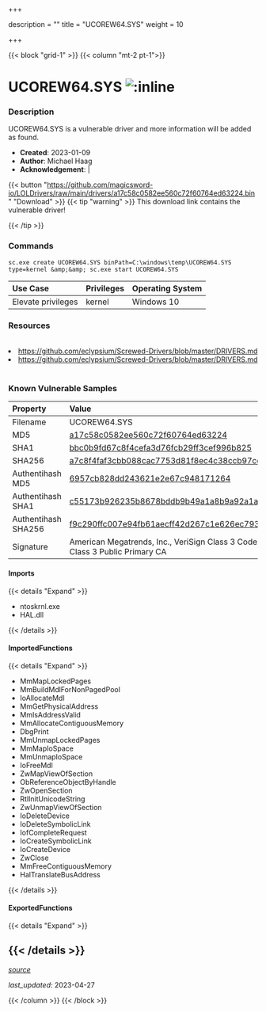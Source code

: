 +++

description = ""
title = "UCOREW64.SYS"
weight = 10

+++


{{< block "grid-1" >}}
{{< column "mt-2 pt-1">}}


# UCOREW64.SYS ![:inline](/images/twitter_verified.png) 


### Description

UCOREW64.SYS is a vulnerable driver and more information will be added as found.

- **Created**: 2023-01-09
- **Author**: Michael Haag
- **Acknowledgement**:  | [](https://twitter.com/)

{{< button "https://github.com/magicsword-io/LOLDrivers/raw/main/drivers/a17c58c0582ee560c72f60764ed63224.bin" "Download" >}}
{{< tip "warning" >}}
This download link contains the vulnerable driver!

{{< /tip >}}

### Commands

```
sc.exe create UCOREW64.SYS binPath=C:\windows\temp\UCOREW64.SYS type=kernel &amp;&amp; sc.exe start UCOREW64.SYS
```

| Use Case | Privileges | Operating System | 
|:---- | ---- | ---- |
| Elevate privileges | kernel | Windows 10 |

### Resources
<br>
<li><a href=" https://github.com/eclypsium/Screwed-Drivers/blob/master/DRIVERS.md"> https://github.com/eclypsium/Screwed-Drivers/blob/master/DRIVERS.md</a></li>
<li><a href="https://github.com/eclypsium/Screwed-Drivers/blob/master/DRIVERS.md">https://github.com/eclypsium/Screwed-Drivers/blob/master/DRIVERS.md</a></li>
<br>

### Known Vulnerable Samples

| Property           | Value |
|:-------------------|:------|
| Filename           | UCOREW64.SYS |
| MD5                | [a17c58c0582ee560c72f60764ed63224](https://www.virustotal.com/gui/file/a17c58c0582ee560c72f60764ed63224) |
| SHA1               | [bbc0b9fd67c8f4cefa3d76fcb29ff3cef996b825](https://www.virustotal.com/gui/file/bbc0b9fd67c8f4cefa3d76fcb29ff3cef996b825) |
| SHA256             | [a7c8f4faf3cbb088cac7753d81f8ec4c38ccb97cd9da817741f49272e8d01200](https://www.virustotal.com/gui/file/a7c8f4faf3cbb088cac7753d81f8ec4c38ccb97cd9da817741f49272e8d01200) |
| Authentihash MD5   | [6957cb828dd243621e2e67c948171264](https://www.virustotal.com/gui/search/authentihash%253A6957cb828dd243621e2e67c948171264) |
| Authentihash SHA1  | [c55173b926235b8678bddb9b49a1a8b9a92a1ada](https://www.virustotal.com/gui/search/authentihash%253Ac55173b926235b8678bddb9b49a1a8b9a92a1ada) |
| Authentihash SHA256| [f9c290ffc007e94fb61aecff42d267c1e626ec7939025b1a7d7285441d1c490d](https://www.virustotal.com/gui/search/authentihash%253Af9c290ffc007e94fb61aecff42d267c1e626ec7939025b1a7d7285441d1c490d) |
| Signature         | American Megatrends, Inc., VeriSign Class 3 Code Signing 2004 CA, VeriSign Class 3 Public Primary CA   |


#### Imports
{{< details "Expand" >}}
* ntoskrnl.exe
* HAL.dll

{{< /details >}}
#### ImportedFunctions
{{< details "Expand" >}}
* MmMapLockedPages
* MmBuildMdlForNonPagedPool
* IoAllocateMdl
* MmGetPhysicalAddress
* MmIsAddressValid
* MmAllocateContiguousMemory
* DbgPrint
* MmUnmapLockedPages
* MmMapIoSpace
* MmUnmapIoSpace
* IoFreeMdl
* ZwMapViewOfSection
* ObReferenceObjectByHandle
* ZwOpenSection
* RtlInitUnicodeString
* ZwUnmapViewOfSection
* IoDeleteDevice
* IoDeleteSymbolicLink
* IofCompleteRequest
* IoCreateSymbolicLink
* IoCreateDevice
* ZwClose
* MmFreeContiguousMemory
* HalTranslateBusAddress

{{< /details >}}
#### ExportedFunctions
{{< details "Expand" >}}

{{< /details >}}
-----



[*source*](https://github.com/magicsword-io/LOLDrivers/tree/main/yaml/ucorew64.yaml)

*last_updated:* 2023-04-27








{{< /column >}}
{{< /block >}}
